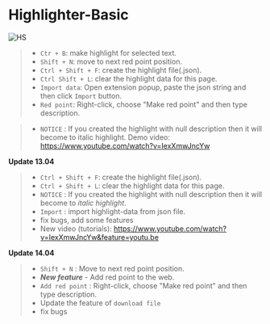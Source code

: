 # Highlighter-Basic

![HS](https://s3-ap-southeast-1.amazonaws.com/kipalog.com/h2.png_h0x4ncj2og)
>- `Ctr + B`: make highlight for selected text. 
>- `Shift + N`: move to next red point position. 
>- `Ctrl + Shift + F`: create the highlight file(.json). 
>- `Ctrl Shift + L`: clear the highlight data for this page. 
>- `Import data`: Open extension popup, paste the json string and then click `Import` button.
>- `Red point`: Right-click, choose "Make red point" and then type description.

>- `NOTICE` : If you created the highlight with null description then it will become to italic highlight.
Demo video: https://www.youtube.com/watch?v=IexXmwJncYw

**Update 13.04**
>- `Ctrl + Shift + F`: create the highlight file(.json). 
>- `Ctrl + Shift + L`: clear the highlight data for this page. 
>- `NOTICE` : If you created the highlight with null description then it will become to _italic highlight_.
>- `Import` : import highlight-data from json file.
>- fix bugs, add some features
>- New video (tutorials): https://www.youtube.com/watch?v=IexXmwJncYw&feature=youtu.be

**Update 14.04**
>- `Shift + N` : Move to next red point position.
>- _**New feature**_ - Add red point to the web.
>- `Add red point` : Right-click, choose "Make red point" and then type description.
>- Update the feature of `download file`
>- fix bugs


